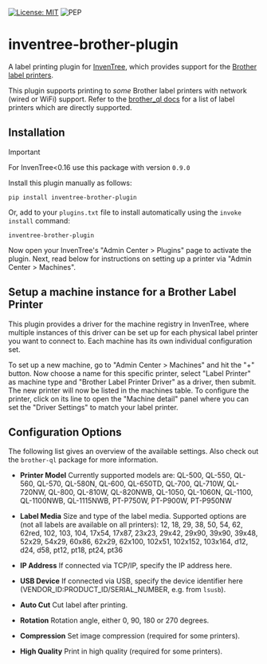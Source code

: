 [![License: MIT](https://img.shields.io/badge/License-MIT-yellow.svg)](https://opensource.org/licenses/MIT)
![PEP](https://github.com/inventree/inventree-python/actions/workflows/pep.yaml/badge.svg)


# inventree-brother-plugin

A label printing plugin for [InvenTree](https://inventree.org), which provides support for the [Brother label printers](https://www.brother.com.au/en/products/all-labellers/labellers).

This plugin supports printing to *some* Brother label printers with network (wired or WiFi) support. Refer to the [brother_ql docs](https://github.com/pklaus/brother_ql/blob/master/brother_ql/models.py) for a list of label printers which are directly supported.

## Installation

> [!IMPORTANT]
> For InvenTree<0.16 use this package with version `0.9.0`

Install this plugin manually as follows:

```
pip install inventree-brother-plugin
```

Or, add to your `plugins.txt` file to install automatically using the `invoke install` command:

```
inventree-brother-plugin
```

Now open your InvenTree's "Admin Center > Plugins" page to activate the plugin. Next, read below for instructions on setting up a printer via "Admin Center > Machines".

## Setup a machine instance for a Brother Label Printer

This plugin provides a driver for the machine registry in InvenTree, where multiple instances of this driver can
be set up for each physical label printer you want to connect to. Each machine has its own individual configuration set.

To set up a new machine, go to "Admin Center > Machines" and hit the "+" button. Now choose a name for this specific printer, select "Label Printer" as machine type and "Brother Label Printer Driver" as a driver, then submit. The new printer will now be listed in the machines table. To configure the printer, click on its line to open the "Machine detail" panel where you can set the "Driver Settings" to match your label printer.

## Configuration Options
The following list gives an overview of the available settings. Also check out the `brother-ql` package for more information.

* **Printer Model**
Currently supported models are: 
QL-500, QL-550, QL-560, QL-570, QL-580N, QL-600, QL-650TD, QL-700, QL-710W, QL-720NW, QL-800, QL-810W, QL-820NWB, QL-1050, QL-1060N, QL-1100, QL-1100NWB, QL-1115NWB, PT-P750W, PT-P900W, PT-P950NW

* **Label Media**
Size and type of the label media. Supported options are (not all labels are available on all printers): 
12, 18, 29, 38, 50, 54, 62, 62red, 102, 103, 104, 17x54, 17x87, 23x23, 29x42, 29x90, 39x90, 39x48, 52x29, 54x29, 60x86, 62x29, 62x100, 102x51, 102x152, 103x164, d12, d24, d58, pt12, pt18, pt24, pt36

* **IP Address**
If connected via TCP/IP, specify the IP address here.

* **USB Device**
If connected via USB, specify the device identifier here (VENDOR_ID:PRODUCT_ID/SERIAL_NUMBER, e.g. from `lsusb`).

* **Auto Cut**
Cut label after printing.

* **Rotation**
Rotation angle, either 0, 90, 180 or 270 degrees.

* **Compression**
Set image compression (required for some printers).

* **High Quality**
Print in high quality (required for some printers).
